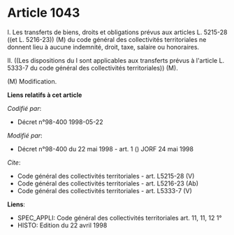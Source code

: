 # Article 1043

I. Les transferts de biens, droits et obligations prévus aux articles L. 5215-28 ((et L. 5216-23)) (M) du code général des
collectivités territoriales ne donnent lieu à aucune indemnité, droit, taxe, salaire ou honoraires.

II. ((Les dispositions du I sont applicables aux transferts prévus à l'article L. 5333-7 du code général des collectivités
territoriales)) (M).

(M) Modification.

**Liens relatifs à cet article**

_Codifié par_:

  - Décret n°98-400 1998-05-22

_Modifié par_:

  - Décret n°98-400 du 22 mai 1998 - art. 1 () JORF 24 mai 1998

_Cite_:

  - Code général des collectivités territoriales - art. L5215-28 (V)
  - Code général des collectivités territoriales - art. L5216-23 (Ab)
  - Code général des collectivités territoriales - art. L5333-7 (V)

**Liens**:

  - SPEC_APPLI: Code général des collectivités territoriales art. 11, 11, 12 1°
  - HISTO: Edition du 22 avril 1998
